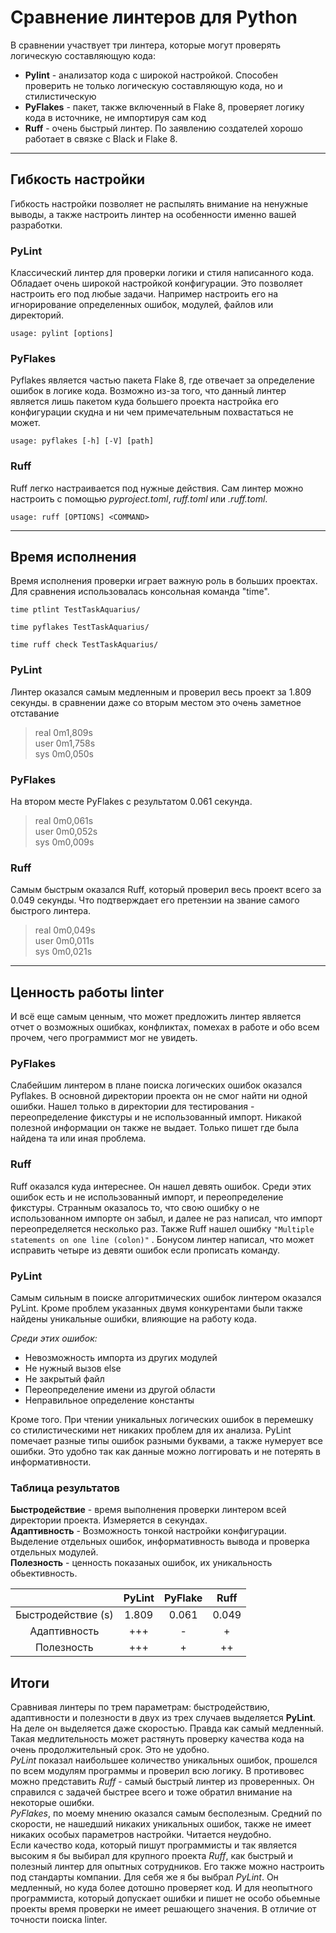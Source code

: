 # Сравнение линтеров для **Python**
 В сравнении участвует три линтера, которые могут проверять логическую составляющую кода:
* **Pylint** - анализатор кода с широкой настройкой. Способен проверить не только логическую составляющую кода, но и стилистическую
* **PyFlakes** - пакет, также включенный в Flake 8, проверяет логику кода в источнике, не импортируя сам код
* **Ruff** - очень быстрый линтер. По заявлению создателей хорошо работает в связке с Black и Flake 8.

---
## Гибкость настройки
Гибкость настройки позволяет не распылять внимание на ненужные выводы, а также настроить линтер на особенности именно вашей
разработки.
### **PyLint**
Классический линтер для проверки логики и стиля написанного кода. Обладает очень широкой настройкой конфигурации. 
Это позволяет настроить его под любые задачи. Например настроить его на игнорирование определенных ошибок, модулей, файлов
или директорий.  
```commandline
usage: pylint [options]
```
### **PyFlakes**
Pyflakes является частью пакета Flake 8, где отвечает за определение ошибок в логике кода. Возможно из-за того, что данный
линтер является лишь пакетом куда большего проекта настройка его конфигурации скудна и ни чем примечательным похвастаться
не может. 
```commandline
usage: pyflakes [-h] [-V] [path]
```
### **Ruff**
Ruff легко настраивается под нужные действия. Сам линтер можно настроить с помощью *pyproject.toml*, *ruff.toml* или 
*.ruff.toml*.
```commandline
usage: ruff [OPTIONS] <COMMAND>
```
---
## Время исполнения
Время исполнения проверки играет важную роль в больших проектах. Для сравнения использовалась консольная команда "time".
```commandline
time ptlint TestTaskAquarius/

time pyflakes TestTaskAquarius/

time ruff check TestTaskAquarius/
```
### **PyLint**
Линтер оказался самым медленным и проверил весь проект за 1.809 секунды. в сравнении даже со вторым местом это 
очень заметное отставание
> real    0m1,809s  
> user    0m1,758s  
> sys     0m0,050s  

### **PyFlakes**
На втором месте PyFlakes c результатом 0.061 секунда.
> real    0m0,061s  
> user    0m0,052s  
> sys     0m0,009s
### **Ruff**
Самым быстрым оказался Ruff, который проверил весь проект всего за 0.049 секунды. Что подтверждает его претензии на звание самого 
быстрого линтера.
> real    0m0,049s  
> user    0m0,011s  
> sys     0m0,021s

---
## **Ценность работы linter**
И всё еще самым ценным, что может предложить линтер является отчет о возможных ошибках, конфликтах, помехах в работе и обо
всем прочем, чего программист мог не увидеть.

### **PyFlakes**
Слабейшим линтером в плане поиска логических ошибок оказался Pyflakes. В основной директории проекта он не смог найти ни 
одной ошибки. Нашел только в директории для тестирования - переопределение фикстуры и не использованный импорт. Никакой 
полезной информации он также не выдает. Только пишет где была найдена та или иная проблема.

### **Ruff**
Ruff оказался куда интереснее. Он нашел девять ошибок. Среди этих ошибок есть и не использованный импорт, и переопределение 
фикстуры. Странным оказалось то, что свою ошибку о не использованном импорте он забыл, и далее не раз написал, что импорт 
переопределяется несколько раз. Также Ruff нашел ошибку ```"Multiple statements on one line (colon)"``` . Бонусом линтер
написал, что может исправить четыре из девяти ошибок если прописать команду. 

### **PyLint**
Самым сильным в поиске алгоритмических ошибок линтером оказался PyLint. Кроме проблем указанных двумя конкурентами были
также найдены уникальные ошибки, влияющие на работу кода.  

*Среди этих ошибок:*
+ Невозможность импорта из других модулей
+ Не нужный вызов else
+ Не закрытый файл
+ Переопределение имени из другой области
+ Неправильное определение константы

Кроме того. При чтении уникальных логических ошибок в перемешку со стилистическими нет никаких проблем для их анализа.
PyLint помечает разные типы ошибок разными буквами, а также нумерует все ошибки. Это удобно так как данные можно 
логгировать и не потерять в информативности.

### **Таблица результатов**
**Быстродействие** - время выполнения проверки линтером всей директории проекта. Измеряется в секундах.  
**Адаптивность** - Возможность тонкой настройки конфигурации. Выделение отдельных ошибок, информативность вывода и 
проверка отдельных модулей.  
**Полезность** - ценность показаных ошибок, их уникальность обьективность.

|                      |  PyLint  | PyFlake |  Ruff  |
|:--------------------:|:--------:|:-------:|:------:|
|  Быстродействие (s)  |  1.809   |  0.061  | 0.049  |
|     Адаптивность     |   +++    |    -    |   +    |
|      Полезность      |   +++    |    +    |   ++   |

## **Итоги**
Сравнивая линтеры по трем параметрам: быстродействию, адаптивности и полезности в двух из трех случаев выделяется **PyLint**.
На деле он выделяется даже скоростью. Правда как самый медленный. Такая медлительность может растянуть проверку качества
кода на очень продолжительный срок. Это не удобно.  
*PyLint* показал наибольшее количество уникальных ошибок,
прошелся по всем модулям программы и проверил всю логику. В противовес можно представить *Ruff* - самый быстрый линтер из
проверенных. Он справился с задачей быстрее всего и тоже обратил внимание на некоторые ошибки.  
*PyFlakes*, по моему мнению оказался самым бесполезным. Средний по скорости, не нашедший никаких уникальных ошибок, также
не имеет никаких особых параметров настройки. Читается неудобно.  
Если качество кода, который пишут программисты и так является высоким я бы выбирал для крупного проекта *Ruff*, как быстрый
и полезный линтер для опытных сотрудников. Его также можно настроить под стандарты компании. Для себя же я бы выбрал *PyLint*.
Он медленный, но куда более дотошно проверяет код. И для неопытного программиста, который допускает ошибки и пишет не особо
обьемные проекты время проверки не имеет решающего значения. В отличие от точности поиска linter. 